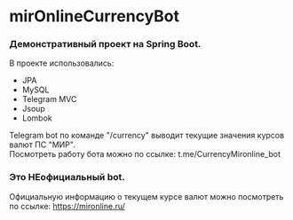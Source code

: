 # mirOnlineCurrencyBot
### Демонстративный проект на Spring Boot.<br/>
В проекте использовались: 
+ JPA 
+ MySQL
+ Telegram MVC 
+ Jsoup 
+ Lombok

Telegram bot по команде "/currency" выводит текущие значения курсов валют ПС "МИР".<br/>
Посмотреть работу бота можно по ссылке: t.me/CurrencyMironline_bot <br/>
### Это НЕофициальный bot. <br/>
Официальную информацию о текущем курсе валют можно посмотреть по ссылке: https://mironline.ru/
